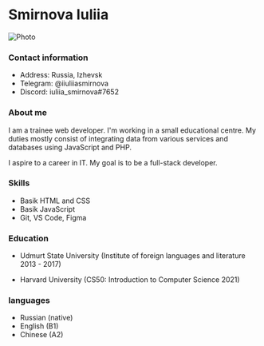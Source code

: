 # Smirnova Iuliia

![Photo](https://vk.cc/c40S91)

### Contact information

- Address: Russia, Izhevsk
- Telegram: @iiuliiasmirnova
- Discord: iuliia_smirnova#7652

### About me

I am a trainee web developer. I'm working in a small educational centre. My duties mostly consist of integrating data from various services and databases using JavaScript and PHP.

I aspire to a career in IT. My goal is to be a full-stack developer.

### Skills

- Basik HTML and CSS
- Basik JavaScript
- Git, VS Code, Figma

### Education

- Udmurt State University (Institute of foreign languages and literature 2013 - 2017)

- Harvard University (CS50: Introduction to Computer Science 2021)

### languages

- Russian (native)
- English (B1)
- Chinese (A2)